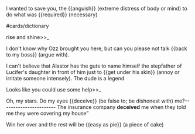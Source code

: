 I wanted to save you, the {{anguish}} (extreme distress of body or mind) to do what was {{required}} (necessary) <!--SR:!2000-01-01,1,250!2024-04-07,44,290--> 

#cards/dictionary 

rise and shine>>_ <!--SR:!2024-03-05,22,250-->

I don't know why Ozz brought you here, but can you please not talk {{back to my boss}} (argue with).

I can't believe that Alastor has the guts to name himself the stepfather of Lucifer's daughter in front of him just to {{get under his skin}} (annoy or irritate someone intensely). The dude is a legend <!--SR:!2024-02-29,3,254-->

Looks like you could use some help>>_

Oh, my stars. Do my eyes {{deceive}} (be false to; be dishonest with) me?-----------------------
The insurance company **deceived** me when they told me they were covering my house”

Win her over and the rest will be {{easy as pie}} (a piece of cake)